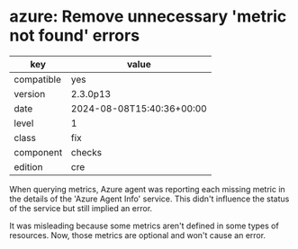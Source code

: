 [//]: # (werk v2)
# azure: Remove unnecessary 'metric not found' errors

key        | value
---------- | ---
compatible | yes
version    | 2.3.0p13
date       | 2024-08-08T15:40:36+00:00
level      | 1
class      | fix
component  | checks
edition    | cre

When querying metrics, Azure agent was reporting each missing metric in the
details of the 'Azure Agent Info' service. This didn't influence the status
of the service but still implied an error.

It was misleading because some metrics aren't defined in some types
of resources. Now, those metrics are optional and won't cause an error.